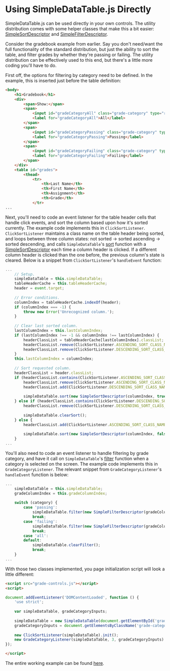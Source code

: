 # Using SimpleDataTable.js Directly

SimpleDataTable.js can be used directly in your own controls. The utility distribution comes with some helper classes that make this a bit
easier: [SimpleSortDescriptor]({{link-to-doc}}) and [SimpleFilterDescriptor]({{link-to-doc}}).

Consider the gradebook example from earlier. Say you don't need/want the full functionality of the standard distribution, but just the
ability to sort the table, and filter grades by whether they're passing or failing. The utility distribution can be effectively used to this
end, but there's a little more coding you'll have to do.

First off, the options for filtering by category need to be defined. In the example, this is inserted just before the table definition:
``` html
<body>
	<h1>Gradebook</h1>
	<div>
		<span>Show:</span>
		<span>
			<input id="gradeCategoryAll" class="grade-category" type="radio" name="gradeCategory" value="all" checked />
			<label for="gradeCategoryAll">All</label>
		</span>
		<span>
			<input id="gradeCategoryPassing" class="grade-category" type="radio" name="gradeCategory" value="passing" />
			<label for="gradeCategoryPassing">Passing</label>
		</span>
		<span>
			<input id="gradeCategoryFailing" class="grade-category" type="radio" name="gradeCategory" value="failing" />
			<label for="gradeCategoryFailing">Failing</label>
		</span>
	</div>
	<table id="grades">
		<thead>
			<tr>
				<th>Last Name</th>
				<th>First Name</th>
				<th>Assignment</th>
				<th>Grade</th>
			</tr>
...
```

Next, you'll need to code an event listener for the table header cells that handle click events, and sort the column based upon how it's sorted
currently. The example code implements this in `ClickSortListener`. `ClickSortListener` maintains a class name on the table header being sorted, and loops
between three column states: not sorted -> sorted ascending -> sorted descending, and calls `SimpleDataTable`'s [sort]({{link-to-doc}})
function with a [SimpleSortDescriptor]({{link-to-doc}}) each time a column header is clicked. If a different column header is clicked than the 
one before, the previous column's state is cleared. Below is a snippet from `ClickSortListener`'s `handleEvent` function:
``` javascript
...
	// Setup.
	simpleDataTable = this.simpleDataTable;
	tableHeaderCache = this.tableHeaderCache;
	header = event.target;
	
	// Error conditions.
	columnIndex = tableHeaderCache.indexOf(header);
	if (columnIndex === -1) {
		throw new Error('Unrecognized column.');
	}
	
	// Clear last sorted column.
	lastColumnIndex = this.lastColumnIndex;
	if (lastColumnIndex !== -1 && columnIndex !== lastColumnIndex) {
		headerClassList = tableHeaderCache[lastColumnIndex].classList;
		headerClassList.remove(ClickSortListener.ASCENDING_SORT_CLASS_NAME);
		headerClassList.remove(ClickSortListener.DESCENDING_SORT_CLASS_NAME);
	}
	this.lastColumnIndex = columnIndex;
	
	// Sort requested column.
	headerClassList = header.classList;
	if (headerClassList.contains(ClickSortListener.ASCENDING_SORT_CLASS_NAME)) {
		headerClassList.remove(ClickSortListener.ASCENDING_SORT_CLASS_NAME);
		headerClassList.add(ClickSortListener.DESCENDING_SORT_CLASS_NAME);
		
		simpleDataTable.sort(new SimpleSortDescriptor(columnIndex, true));
	} else if (headerClassList.contains(ClickSortListener.DESCENDING_SORT_CLASS_NAME)) {
		headerClassList.remove(ClickSortListener.DESCENDING_SORT_CLASS_NAME);
		
		simpleDataTable.clearSort();
	} else {
		headerClassList.add(ClickSortListener.ASCENDING_SORT_CLASS_NAME);
		
		simpleDataTable.sort(new SimpleSortDescriptor(columnIndex, false));
	}
...
```

You'll also need to code an event listener to handle filtering by grade category, and have it call on `SimpleDataTable`'s [filter]({{link-to-doc}})
function when a category is selected on the screen. The example code implements this in `GradeCategoryListener`. The relevant snippet from
`GradeCategoryListener`'s `handleEvent` function is below:
``` javascript
...
	simpleDataTable = this.simpleDataTable;
	gradeColumnIndex = this.gradeColumnIndex;
	
	switch (category) {
		case 'passing':
			simpleDataTable.filter(new SimpleFilterDescriptor(gradeColumnIndex, 'C', '<='));
			break;
		case 'failing':
			simpleDataTable.filter(new SimpleFilterDescriptor(gradeColumnIndex, 'C', '>'));
			break;
		case 'all':
		default:
			simpleDataTable.clearFilter();
			break;
	}
...
```

With those two classes implemented, you page initialization script will look a little different:
``` html
<script src="grade-controls.js"></script>
<script>

document.addEventListener('DOMContentLoaded', function () {
	'use strict';
	
	var simpleDataTable, gradeCategoryInputs;
	
	simpleDataTable = new SimpleDataTable(document.getElementById('grades'));
	gradeCategoryInputs = document.getElementsByClassName('grade-category');
	
	new ClickSortListener(simpleDataTable).init();
	new GradeCategoryListener(simpleDataTable, 3, gradeCategoryInputs).init();
});

</script>
```

The entire working example can be found [here](examples/gradebook-minimal/gradebook-minimal.html).